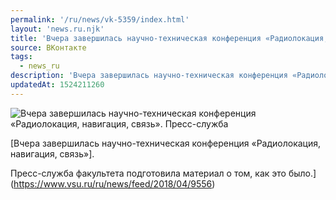 ```yaml
---
permalink: '/ru/news/vk-5359/index.html'
layout: 'news.ru.njk'
title: 'Вчера завершилась научно-техническая конференция «Радиолокация, навигация, связь».'
source: ВКонтакте
tags:
  - news_ru
description: 'Вчера завершилась научно-техническая конференция «Радиолокация, навигация, связь».'
updatedAt: 1524211260
---
```

![Вчера завершилась научно-техническая конференция «Радиолокация, навигация, связь». Пресс-служба](https://sun9-40.userapi.com/c845419/v845419308/32b6f/28kN-Oxb6tU.jpg)

[Вчера завершилась научно-техническая конференция «Радиолокация, навигация, связь»].

Пресс-служба факультета подготовила материал о том, как это было.](https://www.vsu.ru/ru/news/feed/2018/04/9556)

